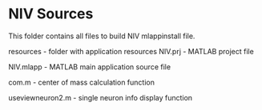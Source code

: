 # NIV Sources

This folder contains all files to build NIV mlappinstall file.


resources - folder with application resources
NIV.prj   - MATLAB project file

NIV.mlapp - MATLAB main application source file

com.m     - center of mass calculation function

useviewneuron2.m - single neuron info display function

